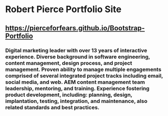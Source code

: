 # Robert Pierce Portfolio Site
## https://pierceforfears.github.io/Bootstrap-Portfolio

### Digital marketing leader with over 13 years of interactive experience. Diverse background in software engineering, content management, design process, and project management. Proven ability to manage multiple engagements comprised of several integrated project tracks including email, social media, and web. AEM content management team leadership, mentoring, and training. Experience fostering product development, including: planning, design, implantation, testing, integration, and maintenance, also related standards and best practices.
